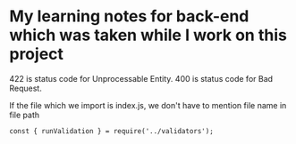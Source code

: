 # My learning notes for back-end which was taken while I work on this project

422 is status code for Unprocessable Entity.
400 is status code for Bad Request.

If the file which we import is index.js, we don't have to mention file name in file path

```
const { runValidation } = require('../validators');
```
